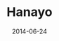 ---
title: Hanayo
date: 2014-06-24
tags: LoveLive!
image: https://lh3.googleusercontent.com/-MFw6HK1Bmf8/U6mQjCDp5uI/AAAAAAAABXg/js47EKs2oJ8/s800/05.gif
---